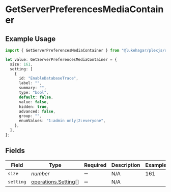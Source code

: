 # GetServerPreferencesMediaContainer

## Example Usage

```typescript
import { GetServerPreferencesMediaContainer } from "@lukehagar/plexjs/sdk/models/operations";

let value: GetServerPreferencesMediaContainer = {
  size: 161,
  setting: [
    {
      id: "EnableDatabaseTrace",
      label: "",
      summary: "",
      type: "bool",
      default: false,
      value: false,
      hidden: true,
      advanced: false,
      group: "",
      enumValues: "1:admin only|2:everyone",
    },
  ],
};
```

## Fields

| Field                                                             | Type                                                              | Required                                                          | Description                                                       | Example                                                           |
| ----------------------------------------------------------------- | ----------------------------------------------------------------- | ----------------------------------------------------------------- | ----------------------------------------------------------------- | ----------------------------------------------------------------- |
| `size`                                                            | *number*                                                          | :heavy_minus_sign:                                                | N/A                                                               | 161                                                               |
| `setting`                                                         | [operations.Setting](../../../sdk/models/operations/setting.md)[] | :heavy_minus_sign:                                                | N/A                                                               |                                                                   |